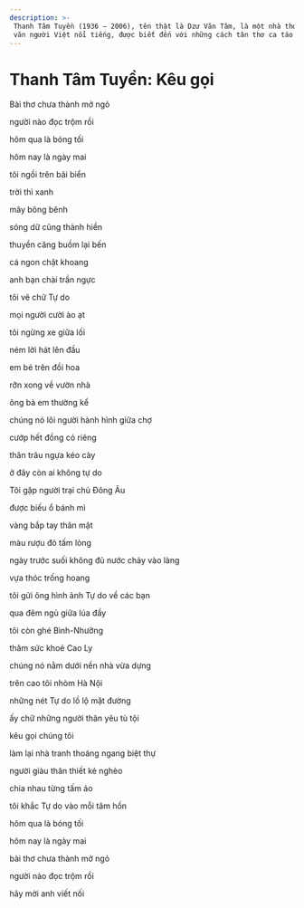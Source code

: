 ```yaml
---
description: >-
 Thanh Tâm Tuyền (1936 – 2006), tên thật là Dzư Văn Tâm, là một nhà thơ, nhà
 văn người Việt nổi tiếng, được biết đến với những cách tân thơ ca táo bạo.
---
```


# Thanh Tâm Tuyền: Kêu gọi

Bài thơ chưa thành mở ngỏ

người nào đọc trộm rồi

hôm qua là bóng tối

hôm nay là ngày mai

tôi ngồi trên bãi biển

trời thì xanh

mây bông bênh

sóng dữ cũng thành hiền

thuyền căng buồm lại bến

cá ngon chật khoang

anh bạn chài trần ngực

tôi vẽ chữ Tự do

mọi người cười ào ạt

tôi ngừng xe giữa lối

ném lời hát lên đầu

em bé trên đồi hoa

rỡn xong về vườn nhà

ông bà em thường kể

chúng nó lôi người hành hình giữa chợ

cướp hết đồng cỏ riêng

thân trâu ngựa kéo cày

ở đây còn ai không tự do

Tôi gặp người trại chủ Ðông Âu

được biếu ổ bánh mì

vàng bắp tay thân mật

màu rượu đỏ tấm lòng

ngày trước suối không đủ nước chảy vào làng

vựa thóc trống hoang

tôi gửi ông hình ảnh Tự do về các bạn

qua đêm ngủ giữa lúa đầy

tôi còn ghé Bình-Nhưỡng

thăm sức khoẻ Cao Ly

chúng nó nằm dưới nền nhà vừa dựng

trên cao tôi nhòm Hà Nội

những nét Tự do lồ lộ mặt đường

ấy chữ những người thân yêu tù tội

kêu gọi chúng tôi

làm lại nhà tranh thoáng ngang biệt thự

người giàu thân thiết kẻ nghèo

chia nhau từng tấm áo

tôi khắc Tự do vào mỗi tâm hồn

hôm qua là bóng tối

hôm nay là ngày mai

bài thơ chưa thành mở ngỏ

người nào đọc trộm rồi

hãy mời anh viết nối
